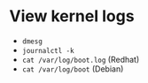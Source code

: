 # View kernel logs
- `dmesg`
- `journalctl -k`
- `cat /var/log/boot.log` (Redhat)
- `cat /var/log/boot` (Debian)
